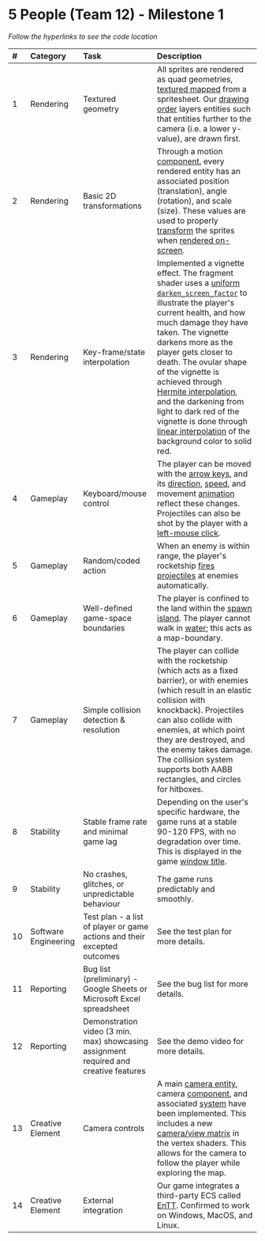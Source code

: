 # 5 People (Team 12) - Milestone 1

_Follow the hyperlinks to see the code location_

| #   | Category             | Task                                                                                  | Description                                                                                                                                                                                                                                                                                                                                                                                                                                                                                                                                                                                                                                                                                                                                                                                                                                                                                                                          |
| :-- | :------------------- | :------------------------------------------------------------------------------------ | :----------------------------------------------------------------------------------------------------------------------------------------------------------------------------------------------------------------------------------------------------------------------------------------------------------------------------------------------------------------------------------------------------------------------------------------------------------------------------------------------------------------------------------------------------------------------------------------------------------------------------------------------------------------------------------------------------------------------------------------------------------------------------------------------------------------------------------------------------------------------------------------------------------------------------------- |
| 1   | Rendering            | Textured geometry                                                                     | All sprites are rendered as quad geometries, [textured mapped](https://github.students.cs.ubc.ca/CPSC427-2024W-T2/team-12/blob/425b744c816b4eef6d0fd730f1a81cae5eb99efe/shaders/textured.fs.glsl#L13C1-L22C2) from a spritesheet. Our [drawing order](https://github.students.cs.ubc.ca/CPSC427-2024W-T2/team-12/blob/425b744c816b4eef6d0fd730f1a81cae5eb99efe/src/render_system.cpp#L434C2-L497C46) layers entities such that entities further to the camera (i.e. a lower y-value), are drawn first.                                                                                                                                                                                                                                                                                                                                                                                                                               |
| 2   | Rendering            | Basic 2D transformations                                                              | Through a motion [component](https://github.students.cs.ubc.ca/CPSC427-2024W-T2/team-12/blob/5c407ca92f15f043dd2280f16378227e8162e516/src/tinyECS/components.hpp#L53-L64), every rendered entity has an associated position (translation), angle (rotation), and scale (size). These values are used to properly [transform](https://github.students.cs.ubc.ca/CPSC427-2024W-T2/team-12/blob/5c407ca92f15f043dd2280f16378227e8162e516/src/render_system.cpp#L211-L221) the sprites when [rendered on-screen](https://github.students.cs.ubc.ca/CPSC427-2024W-T2/team-12/blob/5c407ca92f15f043dd2280f16378227e8162e516/shaders/textured.vs.glsl#L38).                                                                                                                                                                                                                                                                                 |
| 3   | Rendering            | Key-frame/state interpolation                                                         | Implemented a vignette effect. The fragment shader uses a [uniform `darken_screen_factor`](https://github.students.cs.ubc.ca/CPSC427-2024W-T2/team-12/blob/fd591283c0aaa806390f8292cb3b33a1c7842b4e/src/render_system.cpp#L361C2-L372C18) to illustrate the player's current health, and how much damage they have taken. The vignette darkens more as the player gets closer to death. The ovular shape of the vignette is achieved through [Hermite interpolation](https://github.students.cs.ubc.ca/CPSC427-2024W-T2/team-12/blob/fd591283c0aaa806390f8292cb3b33a1c7842b4e/shaders/vignette.fs.glsl#L11-L14), and the darkening from light to dark red of the vignette is done through [linear interpolation](https://github.students.cs.ubc.ca/CPSC427-2024W-T2/team-12/blob/fd591283c0aaa806390f8292cb3b33a1c7842b4e/shaders/vignette.fs.glsl#L16-L18) of the background color to solid red.                                    |
| 4   | Gameplay             | Keyboard/mouse control                                                                | The player can be moved with the [arrow keys](https://github.students.cs.ubc.ca/CPSC427-2024W-T2/team-12/blob/fd591283c0aaa806390f8292cb3b33a1c7842b4e/src/world_system.cpp#L374C1-L389C3), and its [direction](https://github.students.cs.ubc.ca/CPSC427-2024W-T2/team-12/blob/fd591283c0aaa806390f8292cb3b33a1c7842b4e/src/world_system.cpp#L207C2-L226C3), [speed](https://github.students.cs.ubc.ca/CPSC427-2024W-T2/team-12/blob/fd591283c0aaa806390f8292cb3b33a1c7842b4e/src/world_system.cpp#L191C2-L203C26), and movement [animation](https://github.students.cs.ubc.ca/CPSC427-2024W-T2/team-12/blob/fd591283c0aaa806390f8292cb3b33a1c7842b4e/src/world_system.cpp#L247C2-L263C3) reflect these changes. Projectiles can also be shot by the player with a [left-mouse click](https://github.students.cs.ubc.ca/CPSC427-2024W-T2/team-12/blob/fd591283c0aaa806390f8292cb3b33a1c7842b4e/src/world_system.cpp#L413C2-L430C3). |
| 5   | Gameplay             | Random/coded action                                                                   | When an enemy is within range, the player's rocketship [fires projectiles](https://github.students.cs.ubc.ca/CPSC427-2024W-T2/team-12/blob/fd591283c0aaa806390f8292cb3b33a1c7842b4e/src/world_system.cpp#L266C1-L288C3) at enemies automatically.                                                                                                                                                                                                                                                                                                                                                                                                                                                                                                                                                                                                                                                                                    |
| 6   | Gameplay             | Well-defined game-space boundaries                                                    | The player is confined to the land within the [spawn island](https://github.students.cs.ubc.ca/CPSC427-2024W-T2/team-12/blob/fd591283c0aaa806390f8292cb3b33a1c7842b4e/src/world_system.cpp#L42C1-L50C3). The player cannot walk in [water](https://github.students.cs.ubc.ca/CPSC427-2024W-T2/team-12/blob/fd591283c0aaa806390f8292cb3b33a1c7842b4e/src/world_system.cpp#L292C2-L303C3); this acts as a map-boundary.                                                                                                                                                                                                                                                                                                                                                                                                                                                                                                                |
| 7   | Gameplay             | Simple collision detection & resolution                                               | The player can collide with the rocketship (which acts as a fixed barrier), or with enemies (which result in an elastic collision with knockback). Projectiles can also collide with enemies, at which point they are destroyed, and the enemy takes damage. The collision system supports both AABB rectangles, and circles for hitboxes.                                                                                                                                                                                                                                                                                                                                                                                                                                                                                                                                                                                           |
| 8   | Stability            | Stable frame rate and minimal game lag                                                | Depending on the user's specific hardware, the game runs at a stable 90-120 FPS, with no degradation over time. This is displayed in the game [window title](https://github.students.cs.ubc.ca/CPSC427-2024W-T2/team-12/blob/fd591283c0aaa806390f8292cb3b33a1c7842b4e/src/main.cpp#L71C3-L83C4).                                                                                                                                                                                                                                                                                                                                                                                                                                                                                                                                                                                                                                     |
| 9   | Stability            | No crashes, glitches, or unpredictable behaviour                                      | The game runs predictably and smoothly.                                                                                                                                                                                                                                                                                                                                                                                                                                                                                                                                                                                                                                                                                                                                                                                                                                                                                              |
| 10  | Software Engineering | Test plan - a list of player or game actions and their excepted outcomes              | See the test plan for more details.                                                                                                                                                                                                                                                                                                                                                                                                                                                                                                                                                                                                                                                                                                                                                                                                                                                                                                  |
| 11  | Reporting            | Bug list (preliminary) - Google Sheets or Microsoft Excel spreadsheet                 | See the bug list for more details.                                                                                                                                                                                                                                                                                                                                                                                                                                                                                                                                                                                                                                                                                                                                                                                                                                                                                                   |
| 12  | Reporting            | Demonstration video (3 min. max) showcasing assignment required and creative features | See the demo video for more details.                                                                                                                                                                                                                                                                                                                                                                                                                                                                                                                                                                                                                                                                                                                                                                                                                                                                                                 |
| 13  | Creative Element     | Camera controls                                                                       | A main [camera entity](https://github.students.cs.ubc.ca/CPSC427-2024W-T2/team-12/blob/fd591283c0aaa806390f8292cb3b33a1c7842b4e/src/world_init.cpp#L44C1-L52C2), camera [component](https://github.students.cs.ubc.ca/CPSC427-2024W-T2/team-12/blob/fd591283c0aaa806390f8292cb3b33a1c7842b4e/src/tinyECS/components.hpp#L222C1-L230C3), and associated [system](https://github.students.cs.ubc.ca/CPSC427-2024W-T2/team-12/blob/fd591283c0aaa806390f8292cb3b33a1c7842b4e/src/camera_system.cpp#L26C1-L41C2) have been implemented. This includes a new [camera/view matrix](https://github.students.cs.ubc.ca/CPSC427-2024W-T2/team-12/blob/fd591283c0aaa806390f8292cb3b33a1c7842b4e/src/render_system.cpp#L223C2-L225C46) in the vertex shaders. This allows for the camera to follow the player while exploring the map.                                                                                                           |
| 14  | Creative Element     | External integration                                                                  | Our game integrates a third-party ECS called [EnTT](https://github.students.cs.ubc.ca/CPSC427-2024W-T2/team-12/blob/fd591283c0aaa806390f8292cb3b33a1c7842b4e/CMakeLists.txt#L49). Confirmed to work on Windows, MacOS, and Linux.                                                                                                                                                                                                                                                                                                                                                                                                                                                                                                                                                                                                                                                                                                    |
